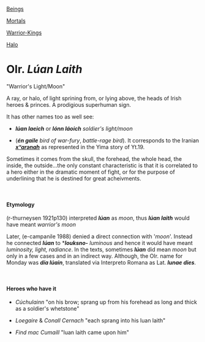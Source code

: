 

[Beings](beings.md)

[Mortals](humans.md)

[Warrior-Kings](king-ruler-chief-leader-lord.md)

[Halo](halo.md)

# OIr. *Lúan Laith*

"Warrior's Light/Moon"

A ray, or halo, of light sprining from, or lying above, the heads of Irish heroes & princes. A prodigious superhuman sign.

It has other names too as well see:

- ***lúan laeich*** or ***lónn láoich***  *soldier's light/moon*

- (***én gaile***  *bird of war-fury*, *battle-rage bird*). It corresponds to the Iranian ***[xᵛarənah](khvarenah.md)*** as represented in the Yima story of Yt.19.

Sometimes it comes from the skull, the forehead, the whole head, the inside, the outside...the only constant characteristic is that it is correlated to a hero either in the dramatic moment of fight, or for the purpose of underlining that he is destined for great acheivments.

  

#### Etymology

(r-thurneysen 1921p130) interpreted  ***lúan***  as  *moon*,  thus  ***lúan laith***  would have meant  *warrior's moon*

Later, (e-campanile 1988) denied a direct connection with '*moon*'.  Instead he connected ***lúan***  to ****louksno-***  *luminous* and hence it would have meant *luminosity, light, radiance*. In the texts, sometimes ***lúan*** did mean *moon* but only in a few cases and in an indirect way.  Although, the OIr. name for Monday was ***día lúain***, translated via Interpreto Romana as Lat. ***lunae dies***.

  

#### Heroes who have it

- *Cúchulainn* "on his brow; sprang up from his forehead as long and thick as a soldier's whetstone"

- *Loegaire* & *Conall Cernach* "each sprang into his luan laith"

- *Find mac Cumaill* "luan laith came upon him"
